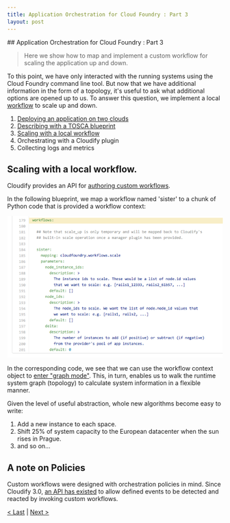 ```yaml
---
title: Application Orchestration for Cloud Foundry : Part 3
layout: post
---
```

<link rel='stylesheet' href='../css/markdown7.css'/>
## Application Orchestration for Cloud Foundry : Part 3

> Here we show how to map and implement a custom workflow for scaling the application up and down.

To this point, we have only interacted with the running systems using the Cloud Foundry command line tool. But now that we have additional information in the form of a topology, it's useful to ask what additional options are opened up to us. To answer this question, we implement a local [workflow](http://getcloudify.org/guide/3.2/reference-terminology.html#workflow) to scale up and down.    

1. [Deploying an application on two clouds](2015-05-07-multiple-cloud-foundries.html)
1. [Describing with a TOSCA blueprint](2015-05-07-tosca-for-cloud-foundries.html)
1. [Scaling with a local workflow](2015-05-07-workflow-for-cloud-foundries.html)
1. Orchestrating with a Cloudify plugin
1. Collecting logs and metrics

## <a name="l1"></a>Scaling with a local workflow.

Cloudify provides an API for [authoring custom workflows](http://getcloudify.org/guide/3.2/guide-authoring-workflows.html). 
  
In the following blueprint, we map a workflow named 'sister' to a chunk of Python code that is provided a workflow context:
 
![sister workflow](images/sister.png) 
 
In the corresponding code, we see that we can use the workflow context object to [enter "graph mode"](https://github.com/GigaSpaces-POCs/cfy-pivotal/blob/blog3/cloudfoundry/workflows.py#L125). This, in turn, enables us to walk the runtime system graph (topology) to calculate system information in a flexible manner.
   
Given the level of useful abstraction, whole new algorithms become easy to write: 
 
1. Add a new instance to each space.
1. Shift 25% of system capacity to the European datacenter when the sun rises in Prague.
1. and so on&hellip;
 
## A note on Policies
 
Custom workflows were designed with orchestration policies in mind. Since Cloudify 3.0, [an API has existed](http://getcloudify.org/guide/3.2/guide-authoring-policies.html) to allow defined events to be detected and reacted by invoking custom workflows.   

[< Last](2015-05-07-tosca-for-cloud-foundries.html) | [Next >](#)